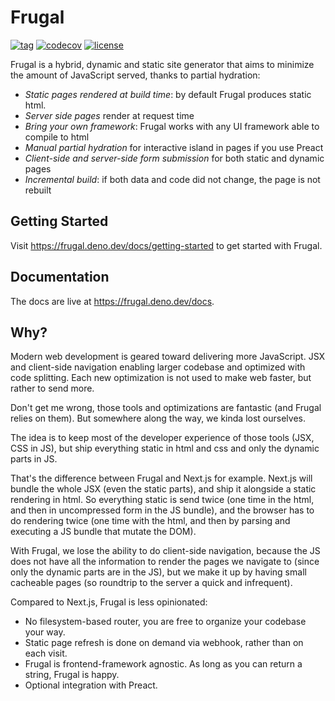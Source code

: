# Frugal

[![tag](https://img.shields.io/github/v/tag/PaulBlanche/frugal)](https://deno.land/x/frugal)
[![codecov](https://codecov.io/gh/PaulBlanche/frugal/branch/main/graph/badge.svg?token=F5PV06R9V1)](https://codecov.io/gh/PaulBlanche/frugal)
[![license](https://img.shields.io/github/license/PaulBlanche/frugal)](https://github.com/PaulBlanche/frugal/blob/main/LICENSE)

Frugal is a hybrid, dynamic and static site generator that aims to minimize the amount of JavaScript served, thanks to partial hydration:

- _Static pages rendered at build time_: by default Frugal produces static html.
- _Server side pages_ render at request time
- _Bring your own framework_: Frugal works with any UI framework able to compile to html
- _Manual partial hydration_ for interactive island in pages if you use Preact
- _Client-side and server-side form submission_ for both static and dynamic pages
- _Incremental build_: if both data and code did not change, the page is not rebuilt

## Getting Started

Visit https://frugal.deno.dev/docs/getting-started to get started with Frugal.

## Documentation

The docs are live at https://frugal.deno.dev/docs.

## Why?

Modern web development is geared toward delivering more JavaScript. JSX and client-side navigation enabling larger codebase and optimized with code splitting. Each new optimization is not used to make web faster, but rather to send more.

Don't get me wrong, those tools and optimizations are fantastic (and Frugal relies on them). But somewhere along the way, we kinda lost ourselves.

The idea is to keep most of the developer experience of those tools (JSX, CSS in JS), but ship everything static in html and css and only the dynamic parts in JS.

That's the difference between Frugal and Next.js for example. Next.js will bundle the whole JSX (even the static parts), and ship it alongside a static rendering in html. So everything static is send twice (one time in the html, and then in uncompressed form in the JS bundle), and the browser has to do rendering twice (one time with the html, and then by parsing and executing a JS bundle that mutate the DOM).

With Frugal, we lose the ability to do client-side navigation, because the JS does not have all the information to render the pages we navigate to (since only the dynamic parts are in the JS), but we make it up by having small cacheable pages (so roundtrip to the server a quick and infrequent).

Compared to Next.js, Frugal is less opinionated:

- No filesystem-based router, you are free to organize your codebase your way.
- Static page refresh is done on demand via webhook, rather than on each visit.
- Frugal is frontend-framework agnostic. As long as you can return a string, Frugal is happy.
- Optional integration with Preact.
